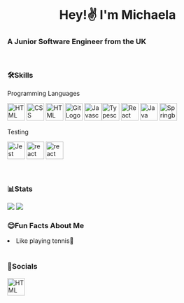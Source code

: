 <h1 align=center>Hey!✌️ I'm Michaela</h2>  
<h3>A Junior Software Engineer from the UK </h3>

<br>

<h3>🛠️Skills</h3>
<p>Programming Languages</p>
<p align="left">  <img src="https://seeklogo.com/images/H/html5-without-wordmark-black-white-logo-104D0855A4-seeklogo.com.png" alt="HTML Logo" width="40" height="40"/> <img src="https://upload.wikimedia.org/wikipedia/commons/thumb/6/62/CSS3_logo.svg/800px-CSS3_logo.svg.png" alt="CSS Logo" width="40" height="40"/> <img src="https://sass-lang.com/assets/img/styleguide/seal-color.png" alt="HTML Logo" width="40" height="40"/> <img src="https://www.vectorlogo.zone/logos/git-scm/git-scm-icon.svg" alt="Git Logo" width="40" height="40"/>  <img src="https://static.vecteezy.com/system/resources/previews/027/127/463/original/javascript-logo-javascript-icon-transparent-free-png.png" alt="Javascript Logo" width="40" height="40"/><img src="https://upload.wikimedia.org/wikipedia/commons/thumb/4/4c/Typescript_logo_2020.svg/2048px-Typescript_logo_2020.svg.png" alt="Typescript Logo" width="40" height="40"/>  <img src="https://cdn.freebiesupply.com/logos/large/2x/react-1-logo-svg-vector.svg" alt="React Logo" width="40" height="40"/> <img src="https://cdn-icons-png.flaticon.com/512/5968/5968282.png" alt="Java Logo" width="40" height="40"/> <img src="https://encrypted-tbn0.gstatic.com/images?q=tbn:ANd9GcRqyq-9lQQNZE9gQKIw_Vgl3_tBEmypLFSGiZQFCxO97g&s" alt="Springboot Logo" width="40" height="40"/></p> 
<p>Testing</p>
<p align="left"> <img src="https://cdn.freebiesupply.com/logos/large/2x/jest-logo-png-transparent.png" alt="Jest Logo" width="40" height="40"/>  <img src="https://asset.brandfetch.io/idIq_kF0rb/idv3zwmSiY.jpeg" alt="react" width="40" height="40"/> <img src="https://testing-library.com/img/octopus-128x128.png" alt="react" width="40" height="40"/></p>

<br>

<h3>📊Stats</h3>
<img src=http://github-profile-summary-cards.vercel.app/api/cards/stats?username=chae-la&theme=github_dark />
<img src=https://github-profile-summary-cards.vercel.app/api/cards/repos-per-language?username=chae-la&theme=github_dark />

<br>

<h3>😊Fun Facts About Me</h3>
<li>Like playing tennis🎾</li>

<br>

<h3>📱Socials</h3>
<p align="left">  <img src="https://upload.wikimedia.org/wikipedia/commons/thumb/8/81/LinkedIn_icon.svg/2048px-LinkedIn_icon.svg.png" alt="HTML Logo" width="40" height="40"/>




<!--
**chae-la/chae-la** is a ✨ _special_ ✨ repository because its `README.md` (this file) appears on your GitHub profile.



- 🔭 I’m currently working on ...
- 🌱 I’m currently learning ...
- 👯 I’m looking to collaborate on ...
- 🤔 I’m looking for help with ...
- 💬 Ask me about ...
- 📫 How to reach me: ...
- 😄 Pronouns: ...
- ⚡ Fun fact: ...
-->
